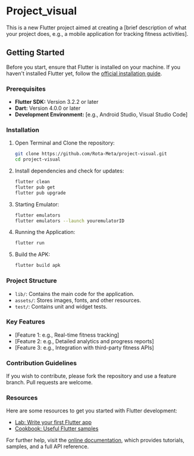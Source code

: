 
# Project_visual

This is a new Flutter project aimed at creating a [brief description of what your project does, e.g., a mobile application for tracking fitness activities].

## Getting Started

Before you start, ensure that Flutter is installed on your machine. If you haven't installed Flutter yet, follow the [official installation guide](https://flutter.dev/docs/get-started/install).

### Prerequisites

- **Flutter SDK:** Version 3.2.2 or later
- **Dart:** Version 4.0.0 or later
- **Development Environment:** [e.g., Android Studio, Visual Studio Code]

### Installation

1. Open Terminal and Clone the repository:
    ```bash
    git clone https://github.com/Rota-Meta/project-visual.git
    cd project-visual
    ```
2. Install dependencies and check for updates:
    ```bash
    flutter clean
    flutter pub get
    flutter pub upgrade
    ```
3. Starting Emulator:
    ```bash
    flutter emulators
    flutter emulators --launch youremulatorID 
    ```
4. Running the Application:
    ```bash
    flutter run
    ```
5. Build the APK:
    ```bash
    flutter build apk
    ```

### Project Structure

- `lib/`: Contains the main code for the application.
- `assets/`: Stores images, fonts, and other resources.
- `test/`: Contains unit and widget tests.

### Key Features

- [Feature 1: e.g., Real-time fitness tracking]
- [Feature 2: e.g., Detailed analytics and progress reports]
- [Feature 3: e.g., Integration with third-party fitness APIs]

### Contribution Guidelines

If you wish to contribute, please fork the repository and use a feature branch. Pull requests are welcome.

### Resources

Here are some resources to get you started with Flutter development:

- [Lab: Write your first Flutter app](https://docs.flutter.dev/get-started/codelab)
- [Cookbook: Useful Flutter samples](https://docs.flutter.dev/cookbook)

For further help, visit the [online documentation](https://docs.flutter.dev/), which provides tutorials, samples, and a full API reference.

